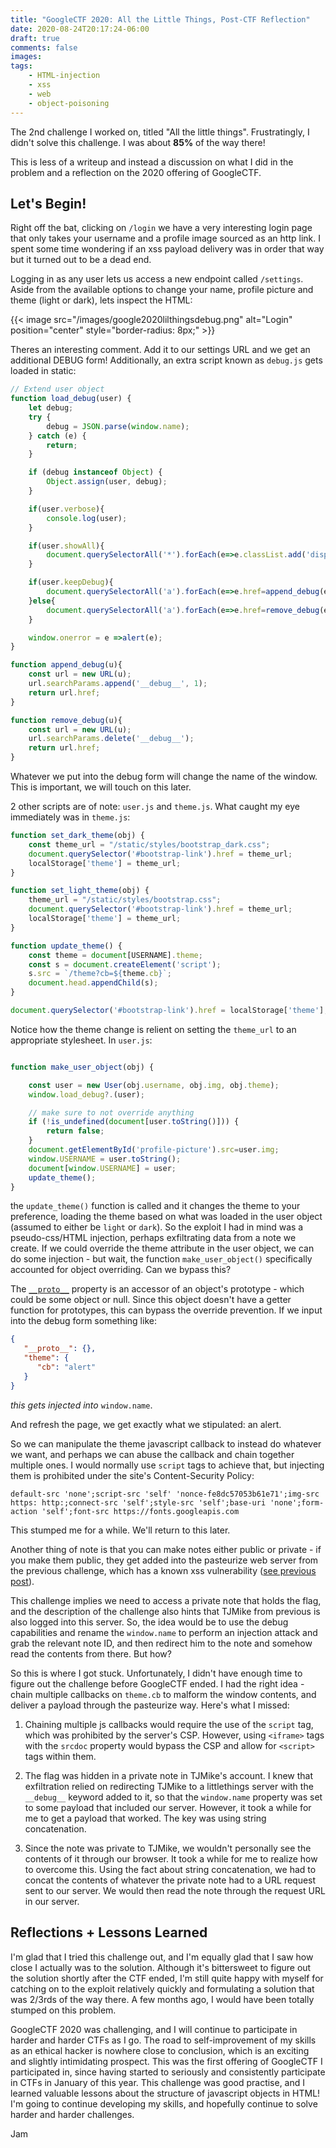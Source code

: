 ```yaml
---
title: "GoogleCTF 2020: All the Little Things, Post-CTF Reflection"
date: 2020-08-24T20:17:24-06:00
draft: true
comments: false
images:
tags:
    - HTML-injection
    - xss
    - web
    - object-poisoning
---
```


The 2nd challenge I worked on, titled "All the little things". Frustratingly, I didn't solve this challenge. I was about **85%** of the way there! 
<!--more-->This is less of a writeup and instead a discussion on what I did in the problem and a reflection on the 2020 offering of GoogleCTF. 

## Let's Begin!

Right off the bat, clicking on ``/login`` we have a very interesting login page that only takes your username and a profile image sourced as an http link. I spent some time wondering if an xss payload delivery was in order that way but it turned out to be a dead end. 

Logging in as any user lets us access a new endpoint called ``/settings``. Aside from the available options to change your name, profile picture and theme (light or dark), lets inspect the HTML: 

{{< image src="/images/google2020lilthingsdebug.png" alt="Login" position="center" style="border-radius: 8px;" >}}

Theres an interesting comment. Add it to our settings URL and we get an additional DEBUG form! Additionally, an extra script known as ``debug.js`` gets loaded in static: 

```javascript
// Extend user object
function load_debug(user) {
    let debug;
    try {
        debug = JSON.parse(window.name);
    } catch (e) {
        return;
    }

    if (debug instanceof Object) {
        Object.assign(user, debug);
    }

    if(user.verbose){
        console.log(user);
    }

    if(user.showAll){
        document.querySelectorAll('*').forEach(e=>e.classList.add('display-block'));
    }

    if(user.keepDebug){
        document.querySelectorAll('a').forEach(e=>e.href=append_debug(e.href));
    }else{
        document.querySelectorAll('a').forEach(e=>e.href=remove_debug(e.href));
    }

    window.onerror = e =>alert(e);
}

function append_debug(u){
    const url = new URL(u);
    url.searchParams.append('__debug__', 1);
    return url.href;
}

function remove_debug(u){
    const url = new URL(u);
    url.searchParams.delete('__debug__');
    return url.href;
}
```

Whatever we put into the debug form will change the name of the window. This is important, we will touch on this later.

2 other scripts are of note: ``user.js`` and ``theme.js``. What caught my eye immediately was in ``theme.js``: 

```js
function set_dark_theme(obj) {
    const theme_url = "/static/styles/bootstrap_dark.css";
    document.querySelector('#bootstrap-link').href = theme_url;
    localStorage['theme'] = theme_url;
}

function set_light_theme(obj) {
    theme_url = "/static/styles/bootstrap.css";
    document.querySelector('#bootstrap-link').href = theme_url;
    localStorage['theme'] = theme_url;
}

function update_theme() {
    const theme = document[USERNAME].theme;
    const s = document.createElement('script');
    s.src = `/theme?cb=${theme.cb}`;
    document.head.appendChild(s);
}

document.querySelector('#bootstrap-link').href = localStorage['theme'];
```

Notice how the theme change is relient on setting the ``theme_url`` to an appropriate stylesheet. In ``user.js``:

```js

function make_user_object(obj) {

    const user = new User(obj.username, obj.img, obj.theme);
    window.load_debug?.(user);

    // make sure to not override anything
    if (!is_undefined(document[user.toString()])) {
        return false;
    }
    document.getElementById('profile-picture').src=user.img;
    window.USERNAME = user.toString();
    document[window.USERNAME] = user;
    update_theme();
}

```

the ``update_theme()`` function is called and it changes the theme to your preference, loading the theme based on what was loaded in the user object (assumed to either be `light` or `dark`). So the exploit I had in mind was a pseudo-css/HTML injection, perhaps exfiltrating data from a note we create. If we could override the theme attribute in the user object, we can do some injection - but wait, the function ``make_user_object()`` specifically accounted for object overriding. Can we bypass this? 

The [``__proto__``](https://developer.mozilla.org/en-US/docs/Web/JavaScript/Reference/Global_Objects/Object/proto) property is an accessor of an object's prototype - which could be some object or null. Since this object doesn't have a getter function for prototypes, this can bypass the override prevention. If we input into the debug form something like:

```json
{
   "__proto__": {},
   "theme": {
      "cb": "alert"
   }
}
```
_this gets injected into_ `window.name`. 

And refresh the page, we get exactly what we stipulated: an alert.

So we can manipulate the theme javascript callback to instead do whatever we want, and perhaps we can abuse the callback and chain together multiple ones. I would normally use ``script`` tags to achieve that, but injecting them is prohibited under the site's Content-Security Policy:

```
default-src 'none';script-src 'self' 'nonce-fe8dc57053b61e71';img-src https: http:;connect-src 'self';style-src 'self';base-uri 'none';form-action 'self';font-src https://fonts.googleapis.com
```
This stumped me for a while. We'll return to this later.

Another thing of note is that you can make notes either public or private - if you make them public, they get added into the pasteurize web server from the previous challenge, which has a known xss vulnerability ([see previous post](/posts/2020/08/googlectf-2020-pasteurize)). 

This challenge implies we need to access a private note that holds the flag, and the description of the challenge also hints that TJMike from previous is also logged into this server. So, the idea would be to use the debug capabilities and rename the ``window.name`` to perform an injection attack and grab the relevant note ID, and then redirect him to the note and somehow read the contents from there. But how?

So this is where I got stuck. Unfortunately, I didn't have enough time to figure out the challenge before GoogleCTF ended. I had the right idea - chain multiple callbacks on ``theme.cb`` to malform the window contents, and deliver a payload through the pasteurize way. Here's what I missed:

1. Chaining multiple js callbacks would require the use of the ``script`` tag, which was prohibited by the server's CSP. However, using ``<iframe>`` tags with the ``srcdoc`` property would bypass the CSP and allow for ``<script>`` tags within them. 

2. The flag was hidden in a private note in TJMike's account. I knew that exfiltration relied on redirecting TJMike to a littlethings server with the ``__debug__`` keyword added to it, so that the ``window.name`` property was set to some payload that included our server. However, it took a while for me to get a payload that worked. The key was using string concatenation. 

3. Since the note was private to TJMike, we wouldn't personally see the contents of it through our browser. It took a while for me to realize how to overcome this. Using the fact about string concatenation, we had to concat the contents of whatever the private note had to a URL request sent to our server. We would then read the note through the request URL in our server. 

## Reflections + Lessons Learned

I'm glad that I tried this challenge out, and I'm equally glad that I saw how close I actually was to the solution. Although it's bittersweet to figure out the solution shortly after the CTF ended, I'm still quite happy with myself for catching on to the exploit relatively quickly and formulating a solution that was 2/3rds of the way there. A few months ago, I would have been totally stumped on this problem. 

GoogleCTF 2020 was challenging, and I will continue to participate in harder and harder CTFs as I go. The road to self-improvement of my skills as an ethical hacker is nowhere close to conclusion, which is an exciting and slightly intimidating prospect. This was the first offering of GoogleCTF I participated in, since having started to seriously and consistently participate in CTFs in January of this year. This challenge was good practise, and I learned valuable lessons about the structure of javascript objects in HTML! I'm going to continue developing my skills, and hopefully continue to solve harder and harder challenges.

Jam